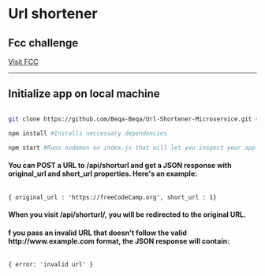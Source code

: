 # Url shortener

## Fcc challenge

[Visit FCC](https://www.freecodecamp.org/learn/back-end-development-and-apis/back-end-development-and-apis-projects/url-shortener-microservice)
<hr/>

## Initialize app on local machine

```bash

git clone https://github.com/Beqa-Beqa/Url-Shortener-Microservice.git #Clones the repository on your machine

npm install #Installs neccessary dependencies

npm start #Runs nodemon on index.js that will let you inspect your app on localhost

```

<h4>You can POST a URL to /api/shorturl and get a JSON response with original_url and short_url properties. Here's an example: </h4>

```

{ original_url : 'https://freeCodeCamp.org', short_url : 1}

```

<h4>When you visit /api/shorturl/<short_url>, you will be redirected to the original URL.</h4>

<h4>f you pass an invalid URL that doesn't follow the valid http://www.example.com format, the JSON response will contain: </h4>

```

{ error: 'invalid url' }

```